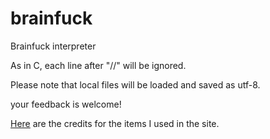# brainfuck

Brainfuck interpreter  

As in C, each line after "//" will be ignored.  
  
Please note that local files will be loaded and saved as utf-8.  

your feedback is welcome!  

[Here](https://github.com/tarakojo/brainfuck/blob/main/credit.md) are the credits for the items I used in the site.
